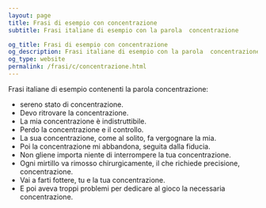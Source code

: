 ```yaml
---
layout: page
title: Frasi di esempio con concentrazione 
subtitle: Frasi italiane di esempio con la parola  concentrazione

og_title: Frasi di esempio con concentrazione 
og_description: Frasi italiane di esempio con la parola  concentrazione
og_type: website
permalink: /frasi/c/concentrazione.html
---
```


Frasi italiane di esempio contenenti la parola concentrazione:


- sereno stato di concentrazione.
- Devo ritrovare la concentrazione.
- La mia concentrazione è indistruttibile.
- Perdo la concentrazione e il controllo.
- La sua concentrazione, come al solito, fa vergognare la mia.
- Poi la concentrazione mi abbandona, seguita dalla fiducia.
- Non gliene importa niente di interrompere la tua concentrazione.
- Ogni mirtillo va rimosso chirurgicamente, il che richiede precisione, concentrazione.
- Vai a farti fottere, tu e la tua concentrazione.
- E poi aveva troppi problemi per dedicare al gioco la necessaria concentrazione.
